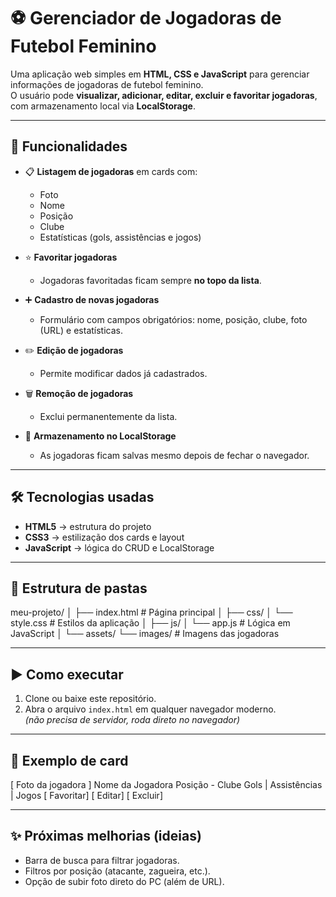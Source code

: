 # ⚽ Gerenciador de Jogadoras de Futebol Feminino

Uma aplicação web simples em **HTML, CSS e JavaScript** para gerenciar informações de jogadoras de futebol feminino.  
O usuário pode **visualizar, adicionar, editar, excluir e favoritar jogadoras**, com armazenamento local via **LocalStorage**.

---

## 🚀 Funcionalidades

- 📋 **Listagem de jogadoras** em cards com:
  - Foto
  - Nome
  - Posição
  - Clube
  - Estatísticas (gols, assistências e jogos)

- ⭐ **Favoritar jogadoras**  
  - Jogadoras favoritadas ficam sempre **no topo da lista**.

- ➕ **Cadastro de novas jogadoras**  
  - Formulário com campos obrigatórios: nome, posição, clube, foto (URL) e estatísticas.

- ✏️ **Edição de jogadoras**  
  - Permite modificar dados já cadastrados.

- 🗑️ **Remoção de jogadoras**  
  - Exclui permanentemente da lista.

- 💾 **Armazenamento no LocalStorage**  
  - As jogadoras ficam salvas mesmo depois de fechar o navegador.

---

## 🛠️ Tecnologias usadas

- **HTML5** → estrutura do projeto  
- **CSS3** → estilização dos cards e layout  
- **JavaScript** → lógica do CRUD e LocalStorage  

---

## 📂 Estrutura de pastas

meu-projeto/
│
├── index.html          # Página principal
│
├── css/
│   └── style.css       # Estilos da aplicação
│
├── js/
│   └── app.js          # Lógica em JavaScript
│
└── assets/
    └── images/         # Imagens das jogadoras

---

## ▶️ Como executar

1. Clone ou baixe este repositório.
2. Abra o arquivo `index.html` em qualquer navegador moderno.  
   *(não precisa de servidor, roda direto no navegador)*

---

## 📸 Exemplo de card

[ Foto da jogadora ]
Nome da Jogadora
Posição - Clube
 Gols |  Assistências |  Jogos
[ Favoritar] [ Editar] [ Excluir]

---

## ✨ Próximas melhorias (ideias)

- Barra de busca para filtrar jogadoras.  
- Filtros por posição (atacante, zagueira, etc.).  
- Opção de subir foto direto do PC (além de URL).  
